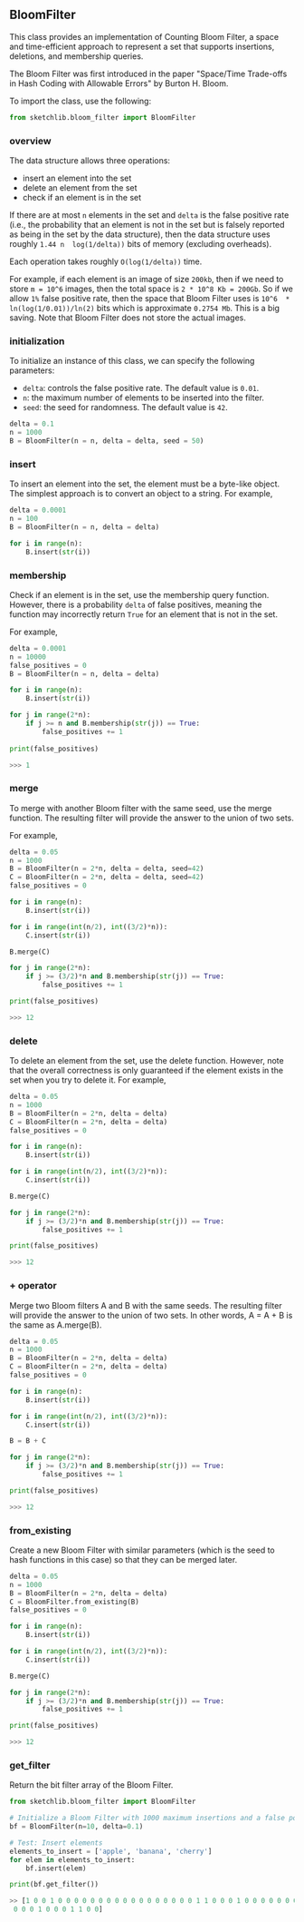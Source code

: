 ## BloomFilter

This class provides an implementation of Counting Bloom Filter, a space and time-efficient approach to represent a set that supports insertions, deletions, and membership queries. 

The Bloom Filter was first introduced in the paper "Space/Time Trade-offs in Hash Coding with Allowable Errors" by Burton H. Bloom.

To import the class, use the following:

```python
from sketchlib.bloom_filter import BloomFilter
```
### overview

The data structure allows three operations: 

- insert an element into the set
- delete an element from the set
- check if an element is in the set

If there are at most `n` elements in the set and `delta` is the false positive rate (i.e., the probability that an element is not in the set but is falsely reported as being in the set by the data structure), then the data structure uses roughly `1.44 n  log(1/delta))` bits of memory (excluding overheads). 

Each operation takes roughly `O(log(1/delta))` time.

For example, if each element is an image of size `200kb`, then if we need to store `m = 10^6` images, then the total space is `2 * 10^8 Kb = 200Gb`. So if we allow `1%` false positive rate, then the space that Bloom Filter uses is `10^6  * ln(log(1/0.01))/ln(2)` bits which is approximate `0.2754 Mb`. This is a big saving. Note that Bloom Filter does not store the actual images.

### initialization

To initialize an instance of this class, we can specify the following parameters:

- `delta`: controls the false positive rate. The default value is `0.01`.
- `n`: the maximum number of elements to be inserted into the filter.
- `seed`: the seed for randomness. The default value is `42`.

```python
delta = 0.1
n = 1000
B = BloomFilter(n = n, delta = delta, seed = 50)
```

### insert

To insert an element into the set, the element must be a byte-like object. The simplest approach is to convert an object to a string. 
For example,

```python
delta = 0.0001
n = 100
B = BloomFilter(n = n, delta = delta)

for i in range(n):
    B.insert(str(i))
```

### membership

Check if an element is in the set, use the membership query function. However, there is a probability `delta` of false positives, meaning the function may incorrectly return `True` for an element that is not in the set. 

For example,

```python
delta = 0.0001
n = 10000
false_positives = 0
B = BloomFilter(n = n, delta = delta)

for i in range(n):
    B.insert(str(i))

for j in range(2*n):
    if j >= n and B.membership(str(j)) == True:
        false_positives += 1
        
print(false_positives)

>>> 1
```

### merge

To merge with another Bloom filter with the same seed, use the merge function. The resulting filter will provide the answer to the union of two sets. 

For example,

```python
delta = 0.05
n = 1000
B = BloomFilter(n = 2*n, delta = delta, seed=42)
C = BloomFilter(n = 2*n, delta = delta, seed=42)
false_positives = 0

for i in range(n):
    B.insert(str(i))

for i in range(int(n/2), int((3/2)*n)):
    C.insert(str(i))

B.merge(C)

for j in range(2*n):
    if j >= (3/2)*n and B.membership(str(j)) == True:
        false_positives += 1

print(false_positives)

>>> 12
```

### delete

To delete an element from the set, use the delete function. However, note that the overall correctness is only guaranteed if the element exists in the set when you try to delete it. For example,


```python
delta = 0.05
n = 1000
B = BloomFilter(n = 2*n, delta = delta)
C = BloomFilter(n = 2*n, delta = delta)
false_positives = 0

for i in range(n):
    B.insert(str(i))

for i in range(int(n/2), int((3/2)*n)):
    C.insert(str(i))

B.merge(C)

for j in range(2*n):
    if j >= (3/2)*n and B.membership(str(j)) == True:
        false_positives += 1

print(false_positives)

>>> 12
```

### + operator

Merge two Bloom filters A and B with the same seeds.  The resulting filter will provide the answer to the union of two sets. 
In other words, A = A + B is the same as A.merge(B).

```python
delta = 0.05
n = 1000
B = BloomFilter(n = 2*n, delta = delta)
C = BloomFilter(n = 2*n, delta = delta)
false_positives = 0

for i in range(n):
    B.insert(str(i))

for i in range(int(n/2), int((3/2)*n)):
    C.insert(str(i))

B = B + C

for j in range(2*n):
    if j >= (3/2)*n and B.membership(str(j)) == True:
        false_positives += 1

print(false_positives)

>>> 12
```

### from_existing 

Create a new Bloom Filter with similar parameters (which is the seed to hash functions in this case) so that they can be merged later.

```python
delta = 0.05
n = 1000
B = BloomFilter(n = 2*n, delta = delta)
C = BloomFilter.from_existing(B)
false_positives = 0

for i in range(n):
    B.insert(str(i))

for i in range(int(n/2), int((3/2)*n)):
    C.insert(str(i))

B.merge(C)

for j in range(2*n):
    if j >= (3/2)*n and B.membership(str(j)) == True:
        false_positives += 1

print(false_positives)

>>> 12
```

### get_filter

Return the bit filter array of the Bloom Filter. 

```python
from sketchlib.bloom_filter import BloomFilter

# Initialize a Bloom Filter with 1000 maximum insertions and a false positive rate of 1%
bf = BloomFilter(n=10, delta=0.1)

# Test: Insert elements
elements_to_insert = ['apple', 'banana', 'cherry']
for elem in elements_to_insert:
    bf.insert(elem)

print(bf.get_filter())

>> [1 0 0 1 0 0 0 0 0 0 0 0 0 0 0 0 0 0 0 0 0 1 1 0 0 0 1 0 0 0 0 0 0 0 1 0 0
 0 0 0 1 0 0 0 1 1 0 0]

```
